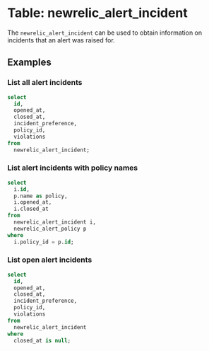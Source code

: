 # Table: newrelic_alert_incident

The `newrelic_alert_incident` can be used to obtain information on incidents that an alert was raised for.

## Examples

### List all alert incidents

```sql
select 
  id,
  opened_at,
  closed_at,
  incident_preference,
  policy_id,
  violations
from
  newrelic_alert_incident;
```

### List alert incidents with policy names

```sql
select
  i.id,
  p.name as policy,
  i.opened_at,
  i.closed_at
from
  newrelic_alert_incident i,
  newrelic_alert_policy p
where
  i.policy_id = p.id;
```

### List open alert incidents

```sql
select 
  id,
  opened_at,
  closed_at,
  incident_preference,
  policy_id,
  violations
from
  newrelic_alert_incident
where
  closed_at is null;
```